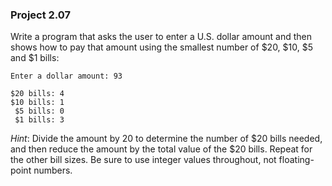 ### Project 2.07
Write a program that asks the user to enter a U.S. dollar amount and then shows
how to pay that amount using the smallest number of $20, $10, $5 and $1 bills:

```
Enter a dollar amount: 93

$20 bills: 4
$10 bills: 1
 $5 bills: 0
 $1 bills: 3
```

*Hint*: Divide the amount by 20 to determine the number of $20 bills needed, and
then reduce the amount by the total value of the $20 bills. Repeat for the
other bill sizes. Be sure to use integer values throughout, not floating-point
numbers.